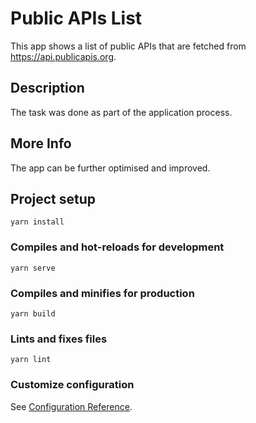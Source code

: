 # Public APIs List

This app shows a list of public APIs that are fetched from https://api.publicapis.org.

## Description
The task was done as part of the application process.

## More Info
The app can be further optimised and improved. 

## Project setup
```
yarn install
```

### Compiles and hot-reloads for development
```
yarn serve
```

### Compiles and minifies for production
```
yarn build
```

### Lints and fixes files
```
yarn lint
```

### Customize configuration
See [Configuration Reference](https://cli.vuejs.org/config/).
